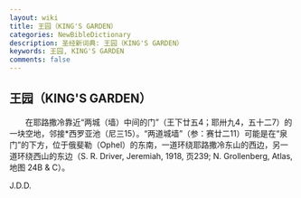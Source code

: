 ```yaml
---
layout: wiki
title: 王园（KING'S GARDEN）
categories: NewBibleDictionary
description: 圣经新词典: 王园（KING'S GARDEN）
keywords: 王园, KING'S GARDEN
comments: false
---
```


## 王园（KING'S GARDEN）

　　在耶路撒冷靠近“两城（墙）中间的门”（王下廿五4；耶卅九4，五十二7）的一块空地，邻接*西罗亚池（尼三15）。“两道城墙”（参：赛廿二11）可能是在“泉门”的下方，位于俄斐勒（Ophel）的东南，一道环绕耶路撒冷东山的西边，另一道环绕西山的东边（S. R. Driver, Jeremiah, 1918, 页239; N. Grollenberg, Atlas, 地图 24B & C）。

J.D.D.








